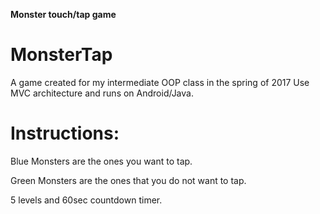 **Monster touch/tap game**
# MonsterTap
A game created for my intermediate OOP class in the spring of 2017
Use MVC architecture and runs on Android/Java.

# Instructions:
Blue Monsters are the ones you want to tap.

Green Monsters are the ones that you do not want to tap.

5 levels and 60sec countdown timer.
